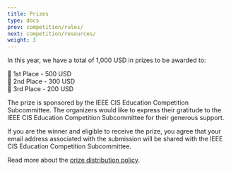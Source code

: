 ```yaml
---
title: Prizes
type: docs
prev: competition/rules/
next: competition/resources/
weight: 3
---
```


In this year, we have a total of 1,000 USD in prizes to be awarded to:  

🥇 1st Place - 500 USD  
🥈 2nd Place - 300 USD  
🥉 3rd Place - 200 USD  

The prize is sponsored by the IEEE CIS Education Competition Subcommittee. The organizers would like to express their gratitude to the IEEE CIS Education Competition Subcommittee for their generous support.

If you are the winner and eligible to receive the prize, you agree that your email address associated with the submission will be shared with the IEEE CIS Education Competition Subcommittee.

Read more about the [prize distribution policy](https://cis.ieee.org/images/files/Documents/competitions/prize-dist-policy.pdf).